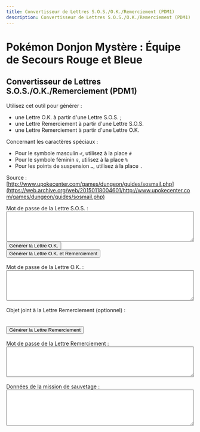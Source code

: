 ```yaml
---
title: Convertisseur de Lettres S.O.S./O.K./Remerciement (PDM1)
description: Convertisseur de Lettres S.O.S./O.K./Remerciement (PDM1)
---
```

# Pokémon Donjon Mystère : Équipe de Secours Rouge et Bleue
## Convertisseur de Lettres S.O.S./O.K./Remerciement (PDM1)
Utilisez cet outil pour générer :
- une Lettre O.K. à partir d'une Lettre S.O.S. ;
- une Lettre Remerciement à partir d'une Lettre S.O.S.
- une Lettre Remerciement à partir d'une Lettre O.K.

Concernant les caractères spéciaux :
- Pour le symbole masculin `♂`, utilisez à la place `#`
- Pour le symbole féminin `♀`, utilisez à la place `%`
- Pour les points de suspension `…`, utilisez à la place `.`

Source : [http://www.upokecenter.com/games/dungeon/guides/sosmail.php](https://web.archive.org/web/20150118004601/http://www.upokecenter.com/games/dungeon/guides/sosmail.php)

<script src="/assets/js/tools/PMD1/items-fr.js">
</script>
<script src="/assets/js/tools/PMD1/pokemon-fr.js">
</script>
<script type="text/javascript">
    let PasswordTooShort="Le mot de passe est incorrect car il contient moins de cinquente-quatre caractères. Ressaisissez-le tel qu'il apparaît dans le jeu puis réessayez."
    let NoPassword="Aucun mot de passe n'a été entré."
    let InvalidPasswordLong="Le mot de passe est incorrect. Ressaisissez-le puis réessayez."
    let NotSOSMail="Le mot de passe saisi n'est pas celui d'une Lettre S.O.S."
    let NotAOKMail="Le mot de passe saisi n'est pas celui d'une Lettre O.K."
    let SOSMailEnteredInAOK="Le mot de passe saisi semble être celui d'une Lettre S.O.S. et non d'une Lettre O.K.  Voulez-vous générer une Lettre O.K. à partir de ce mot de passe ? Si oui, sélectionnez OK."
    let AOKMailEnteredInSOS="Le mot de passe saisi semble être celui d'une Lettre O.K. et non d'une Lettre S.O.S.  Voulez-vous générer une Lettre Remeciement à partir de ce mot de passe ? Si oui, sélectionnez OK."
    let BasementFloor="E. -XX"
    let AboveGroundFloor="E. XX"
    let InvalidPassword="Le mot de passe est incorrect."
    let DifficultyLine="Difficulté :"
    let IDLine="ID :"
    let PlaceLine="Lieu :"
    let ClientLine="Client :"
    let RescueChancesLine="Possibilités de sauvetage restantes :"
</script>
<script src="/assets/js/tools/PMD1/sosmail.js">
</script>
<script src="/assets/js/tools/PMD1/diff.js">
</script>
<script type="text/javascript">
  //<![CDATA[

  let AboveGround=[
    0,0,1,1,0,1,1,1,0,1,1,1,1,1,1,0,0,1,1,0,0,0,
    1,0,0,0,0,0,0,1,0,1,0,1,1,1,0,1,0,0,0,0,0,0,
    0,0,0,0,0,0,0,0,0,1,0,0,0,0,1,0,1,0,1,0
  ]
  function IsAboveGround(d){
    if(d>=AboveGround.length)return 1
    return AboveGround[d]
  }
  function showitems(name){
    document.write("<select id=\""+name+"\">");
    for(let i=0;i<items.length;i++){
      document.write("<option value=\"\">"+items[i]+" ["+i.toString(16)+"]</option>");
    }
    document.write("</select>");
  }
  function showpokemon(name){
    document.write("<select id=\""+name+"\">");
    for(let i=0;i<pokemon.length;i++){
      document.write("<option value=\"\">"+pokemon[i]+"</option>");
    }
    document.write("</select>");
  }
  let debug=0
  function entrytopass(x){
    x=x.replace(/[\n\s\r\'\"]/g,"")
      .replace(/[\u2642]/g,"#")
      .replace(/[\u2640]/g,"%")
      .replace(/[\{\(\[]m([a\u00e2]le?)?[\)\]\}]/gi,"#")
      .replace(/[\{\(\[]f(em(ale|elle)?)?[\)\]\}]/gi,"%")
      .replace(/[\{\(\[]w(eib(l(ich)?)?)?[\)\]\}]/gi,"%")
      .replace(/[\{\(\[]m(acho)?[\)\]\}]/gi,"#")
      .replace(/[\{\(\[]h(em(bra)?)?[\)\]\}]/gi,"%")
      .replace(/[\{\(\[]m[a\u00e4\u00c4]nn(l(ich)?)?[\)\]\}]/gi,"#")
      .replace(/[\{\(\[]\.\.?\.?[\)\]\}]/g,".")
      .replace(/[\{\(\[][\u2026][\)\]\}]/g,".")
      .replace(/[\u2026]/g,".")
      .toUpperCase()
    testx=x.replace(/\.\.\./g,".")
    if(testx.length==54)
      x=testx
      return x
  }
  function formatpass(x){
    x=entrytopass(x)
    return x.substr(0,5)+" "
      +x.substr(5,8)+" "
      +x.substr(13,5)+"\r\n"
      +x.substr(18,5)+" "
      +x.substr(23,8)+" "
      +x.substr(31,5)+"\r\n"
      +x.substr(36,5)+" "
      +x.substr(41,8)+" "
      +x.substr(49,5)+"\r\n"
  }
  let baditems="EDEEEFB1E924D8D2B0DC323334C2ECF0"
  function option(x){
    return parseInt(x.value)
  }
  function isbaditem(x){
    if(x>=0xF0)return 0
    for(let i=0;i<baditems.length/2;i++){
      if(x==c2c(baditems,i))
        return 1
        }
    return 0
  }
  function showrewards(name){
    document.write("<select id=\""+name+"\">");
    for(let i=0;i<items.length;i++){
      if(!isbaditem(i)){
        document.write("<option value=\""+i+"\">"+items[i]
                       //      +" ["+i.toString(16)+"]"
                       +"</option>");
      }
    }
    document.write("</select>");
  }
  function decodemission(pass){
    let diffstring="EDCBAS*"
    let client=pass[12]|(pass[13]<<8)
    let clientname=""
    for(let i=0;i<10;i++){
      if(pass[20+i]==0)break
      clientname+=String.fromCharCode(pass[20+i])
        }
    let clientstr=ClientLine+" "+clientname+" ("+pokemon[client]+")"
    let placestr=PlaceLine+" "+dungeons[pass[4]]+" "
    if(IsAboveGround(pass[4]))
      placestr+=AboveGroundFloor.replace("XX",pass[5])
      else
        placestr+=BasementFloor.replace("XX",pass[5])
        let id=pass[16]|(pass[17]<<8)
        let idstr=IDLine+" "+(id%10000)+"\r\n"
        +RescueChancesLine+" "+pass[44]+"\r\n"
        +DifficultyLine+" "+diffstring.charAt(GetDifficulty(0,pass[4],pass[5]))
        return clientstr+"\r\n"+placestr+"\r\n"+idstr+"\r\n"
  }
  function genmailex(mail,flags,mailtype){
    let pass=[]
    let x=entrytopass(mail)
    if(x.length==0){
      alert(NoPassword)
      return 0
    }
    if(x.length<54){
      alert(PasswordTooShort)
      return 0
    }
    if(!convertpass(x,pass)){
      alert(InvalidPasswordLong)
      return 0
    }
    else if(pass[0]!=mailtype) {
      if(mailtype==1){
        if(pass[0]==4){
          if(confirm(AOKMailEnteredInSOS)){
            flags=2;
            document.getElementById("aok").value=formatpass(x);
          }
          else {
            return 0;
          }
        }
        else {
          alert(NotSOSMail)
          return 0
        }
      }
      else if(mailtype==4){
        if(pass[0]==1){
          if(confirm(SOSMailEnteredInAOK)){
            flags=1;
            document.getElementById("sos").value=formatpass(x);
          }
          else {
            return 0;
          }
        }
        else {
          alert(NotAOKMail)
          return 0
        }
      }
    }
    document.getElementById("mission").value=decodemission(pass)
    if(flags&1){
      pass[0]=4//A-OK mail ID
      pass[40]=pass[36]
      pass[41]=pass[37]
      pass[42]=pass[38]
      pass[43]=pass[39]
      pass[44]=pass[44]-1//rescue chances left
      //works even if line below is commented out
      document.getElementById("aok").value=formatpass(datatopass(pass))
    }
    if(flags&2){
      var itemidx=option(document.getElementById("item"))
      pass[0]=5//Thank-You mail ID
      if(itemidx){
        pass[33]=1
        pass[34]=itemidx&0xFF
        pass[35]=(itemidx>>8)&0xFF
      }
      document.getElementById("ty").value=formatpass(datatopass(pass))
    }
    return 1
  }
  function genaok(){
    if(genmailex(document.getElementById("sos").value,1,1)){
      document.getElementById("sos").value=formatpass(document.getElementById("sos").value)
    }
  }
  function genaokty(){
    if(genmailex(document.getElementById("sos").value,3,1)){
      document.getElementById("sos").value=formatpass(document.getElementById("sos").value)
    }
  }
  function genty(){
    if(genmailex(document.getElementById("aok").value,2,4)){
      document.getElementById("aok").value=formatpass(document.getElementById("aok").value)
    }
  }
  function decsos(){
    var x=entrytopass(document.getElementById("sos").value)
    var pass=[]
    if(!convertpass(x,pass)){
      alert(InvalidPassword)
    }
    else {
      x=datatopass(pass)
      document.getElementById("sos").value=formatpass(x)
      if(debug){
        document.getElementById("data").value=tostr(pass)
      }
    }
  }
  function encsos(){
    var pass=document.getElementById("data").value.split(",")
    for(var i=0;i<pass.length;i++){
      pass[i]=parseInt(pass[i],16)
    }
    x=datatopass(pass)
    document.getElementById("sos").value=formatpass(x)
    if(debug){
      document.getElementById("data").value=tostr(pass)
    }
  }
  //]]>
</script>

<p>Mot de passe de la Lettre S.O.S. :
    <br>
    <textarea id="sos" cols="60" rows="5"></textarea>
    <br>
    <script type="text/javascript">
        /*
            if(debug){
                document.write(&#039;<input type="button" value="Décoder la Lettre S.O.S." onclick="decsos()"/><br>&#039;)
                document.write(&#039;<textarea id="data" cols="60" rows="5"></textarea><br>&#039;)
                document.write(&#039;<input type="button" value="Encoder la Lettre S.O.S." onclick="encsos()"/><br>&#039;)
            }
        */
    </script>
    <input type="button" value="Générer la Lettre O.K." onclick="genaok()" />
    <br>
    <input type="button" value="Générer la Lettre O.K. et Remerciement" onclick="genaokty()" />
    <br>
    <br>
    Mot de passe de la Lettre O.K. :
    <br>
    <textarea id="aok" cols="60" rows="5"></textarea>
    <br>
    <br>
    Objet joint à la Lettre Remerciement (optionnel) :
    <br>
    <script type="text/javascript">
        showrewards("items")
    </script>
    <br>
    <br>
    <input type="button" value="Générer la Lettre Remerciement" onclick="genty()" />
    <br>
    <br>
    Mot de passe de la Lettre Remerciement :
    <br>
    <textarea id="ty" cols="60" rows="5"></textarea>
    <br>
    <br>
    Données de la mission de sauvetage :
    <br>
    <textarea id="mission" cols="60" rows="6"></textarea>
</p>
